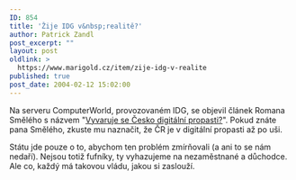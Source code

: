 ```yaml
---
ID: 854
title: 'Žije IDG v&nbsp;realitě?'
author: Patrick Zandl
post_excerpt: ""
layout: post
oldlink: >
  https://www.marigold.cz/item/zije-idg-v-realite
published: true
post_date: 2004-02-12 15:02:00
---
```

<p>
Na serveru ComputerWorld, provozovaném IDG, se objevil článek Romana Smělého s názvem "<A href="http://www.cw.cz/cw.nsf/ID/B7307AA246655722C1256E35005FB476">Vyvaruje se Česko digitální propasti?</A>". Pokud znáte pana Smělého, zkuste mu naznačit, že ČR je v digitální propasti až po uši.</p>

<p>
Státu&#160;jde pouze o to, abychom ten problém zmírňovali (a ani to se nám nedaří). Nejsou totiž fufníky, ty vyhazujeme na nezaměstnané a&#160;důchodce. Ale co, každý má takovou vládu, jakou si zaslouží.</p>
